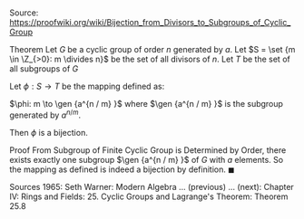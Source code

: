 # 

Source: https://proofwiki.org/wiki/Bijection_from_Divisors_to_Subgroups_of_Cyclic_Group

Theorem
Let $G$ be a cyclic group of order $n$ generated by $a$.
Let $S = \set {m \in \Z_{>0}: m \divides n}$ be the set of all divisors of $n$.
Let $T$ be the set of all subgroups of $G$

Let $\phi: S \to T$ be the mapping defined as:

$\phi: m \to \gen {a^{n / m} }$
where $\gen {a^{n / m} }$ is the subgroup generated by $a^{n / m}$.

Then $\phi$ is a bijection.


Proof
From Subgroup of Finite Cyclic Group is Determined by Order, there exists exactly one subgroup $\gen {a^{n / m} }$ of $G$ with $a$ elements.
So the mapping as defined is indeed a bijection by definition.
$\blacksquare$


Sources
1965: Seth Warner: Modern Algebra ... (previous) ... (next): Chapter $\text {IV}$: Rings and Fields: $25$. Cyclic Groups and Lagrange's Theorem: Theorem $25.8$




